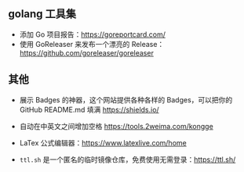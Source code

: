 ## golang 工具集

- 添加 Go 项目报告：<https://goreportcard.com/>
- 使用 GoReleaser 来发布一个漂亮的 Release：<https://github.com/goreleaser/goreleaser>

## 其他

- 展示 Badges 的神器，这个网站提供各种各样的 Badges，可以把你的 GitHub README.md 填满 <https://shields.io/>

- 自动在中英文之间增加空格 https://tools.2weima.com/kongge

- LaTex 公式编辑器：<https://www.latexlive.com/home>

- `ttl.sh` 是一个匿名的临时镜像仓库，免费使用无需登录：<https://ttl.sh/>
